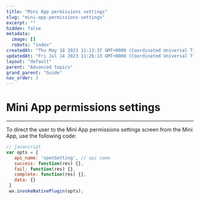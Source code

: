 ```yaml
---
title: "Mini App permissions settings"
slug: "mini-app-permissions-settings"
excerpt: ""
hidden: false
metadata: 
  image: []
  robots: "index"
createdAt: "Thu May 18 2023 11:13:37 GMT+0000 (Coordinated Universal Time)"
updatedAt: "Fri Jul 14 2023 11:26:13 GMT+0000 (Coordinated Universal Time)"
layout: "default"
parent: "Advanced topics"
grand_parent: "Guide"
nav_order: 3
---
```

# Mini App permissions settings 
*** 
To direct the user to the Mini App permissions settings screen from the Mini App, use the following code:

```javascript
// javascript
var opts = {
   api_name: 'openSetting', // api name
   success: function(res) {},
   fail: function(res) {},
   complete: function(res) {},
   data: {}
 }
 wx.invokeNativePlugin(opts);
```
